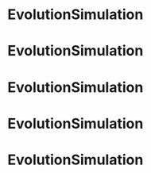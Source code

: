 # EvolutionSimulation
# EvolutionSimulation
# EvolutionSimulation
# EvolutionSimulation
# EvolutionSimulation
